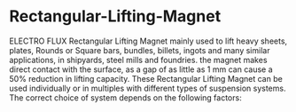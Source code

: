 Rectangular-Lifting-Magnet
==========================

ELECTRO FLUX Rectangular Lifting Magnet mainly used to lift heavy sheets, plates, Rounds or Square bars, bundles, billets, ingots and many similar applications, in shipyards, steel mills and foundries. the magnet makes direct contact with the surface, as a gap of as little as 1 mm can cause a 50% reduction in lifting capacity.   These Rectangular Lifting Magnet can be used individually or in multiples with different types of suspension systems. The correct choice of system depends on the following factors:
